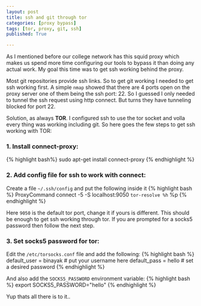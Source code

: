 ```yaml
---
layout: post
title: ssh and git through tor
categories: [proxy bypass]
tags: [tor, proxy, git, ssh]
published: True

---
```


As I mentioned before our college network has this squid proxy which makes us spend more time configuring our tools to bypass it than doing any actual work. My goal this time was to get ssh working behind the proxy. 


Most git repositories provide ssh links. So to get git working I needed to get ssh working first. A simple `nmap` showed that there are 4 ports open on the proxy server one of them being the ssh port: 22. So I guessed I only needed to tunnel the ssh request using http connect. But turns they have tunneling blocked for port 22. 


Solution, as always **TOR**. I configured ssh to use the tor socket and volla every thing was working including git. So here goes the few steps to get ssh working with TOR:  


### 1. Install connect-proxy: ###
{% highlight bash%}
sudo apt-get install connect-proxy
{% endhighlight %}


### 2. Add config file for ssh to work with connect: ###
Create a file `~/.ssh/config` and put the following inside it
{% highlight bash %}
ProxyCommand connect -5 -S localhost:9050 `tor-resolve %h` %p
{% endhighlight %}

Here `9050` is the default tor port, change it if yours is different. 
This should be enough to get ssh working through tor. If you are prompted for a socks5 password then follow the next step.


### 3. Set socks5 password for tor:
Edit the `/etc/torsocks.conf` file and add the following:
{% highlight bash %}
default_user = binayak      # put your username here
default_pass = hello        # set a desired password
{% endhighlight %}

And also add the `SOCKS5_PASSWORD` environment variable:
{% highlight bash %}
export SOCKS5_PASSWORD="hello"
{% endhighlight %}

Yup thats all there is to it..